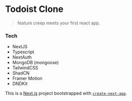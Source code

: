 # Todoist Clone

> feature creep meets your first react app.

### Tech

- NextJS
- Typescript
- NextAuth
- MongoDB (mongoose)
- TailwindCSS
- ShadCN
- Framer Motion
- DNDKit

This is a [Next.js](https://nextjs.org) project bootstrapped with [`create-next-app`](https://nextjs.org/docs/app/api-reference/cli/create-next-app).
